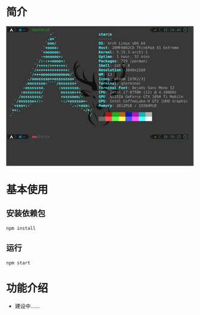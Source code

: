 # 简介

![Arch 终端美化](README_images/v2-7e44ea886e38f7e67b5bb0809970fce7_720w-16780232421333.jpg)

# 基本使用

## 安装依赖包

```shell
npm install 
```

## 运行

```shell
npm start 
```

# 功能介绍

- 建设中......
